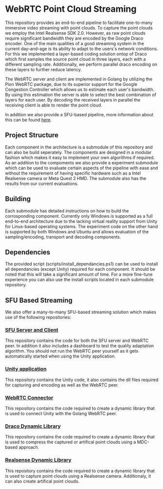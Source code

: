# WebRTC Point Cloud Streaming

This repository provides an end-to-end pipeline to facilitate one-to-many immersive video streaming with point clouds. To capture the point clouds we employ the Intel Realsense SDK 2.0. However, as raw point clouds require significant bandwidth they are encoded by the Google Draco encoder. One of the main qualities of a good streaming system in the current day-and-age is its ability to adapt to the users's network conditions. For this we implemented a layer-based coding solution ontop of Draco which first samples the source point cloud in three layers, each with a different sampling rate. Additionally, we perform parallel draco encoding on these layers to further reduce latency. 

The WebRTC server and client are implemented in Golang by utilizing the Pion WebRTC package, due to its superior support for the Google Congestion Controller which allows us to estimate each user's bandwidth. By using this estimation the server is able to select the best combination of layers for each user. By decoding the received layers in parallel the receiving client is able to render the point cloud.

In addition we also provide a SFU-based pipeline, more information about this can be found [here](https://github.com/MatthiasDeFre/webrtc-pc-streaming?tab=readme-ov-file#sfu-based-streaming).

## Project Structure

Each component in the architecture is a submodule of this repository and can also be build seperately. The components are designed in a modular fashion which makes it easy to implement your own algorithms if required. As an addition to the compoments we also provide a experiment submodule which can be used to evaluate certain aspects of the pipeline with ease and without the requirement of having specific hardware such as a Intel Realsense camera or Meta Quest 2 HMD. The submodule also has the results from our current evaluations.

## Building

Each submodule has detailed instructions on how to build the corrosponding component. Currently only Windows is supported as a full end-to-end architecture due to the lacking virtual reality support from Unity for Linux-based operating systems. The experiment code on the other hand is supported by both Windows and Ubuntu and allows evaluation of the sampling/encoding, transport and decoding components.


## Dependencies

The provided script (scripts/install_dependancies.ps1) can be used to install all dependancies (except Unity) required for each component. It should be noted that this will take a significant amount of time. For a more fine-tune experience you can also use the install scripts located in each submodule repository. 

## SFU Based Streaming
We also offer a many-to-many SFU-based streaming solution which makes use of the following repositories:

### [SFU Server and Client](https://github.com/MatthiasDeFre/spirit_sfu_june)
This repository contains the code for both the SFU server and WebRTC peer. In addition it also includes a dashboard to test the quality adaptation algorithm. You should not run the WebRTC peer yourself as it gets automatically started when using the Unity application.

### [Unity application](https://github.com/MatthiasDeFre/spirit_unity_june/)
This repository contains the Unity code, it also contains the dll files required for capturing and encoding as well as the WebRTC peer.

### [WebRTC Connector](https://github.com/MatthiasDeFre/spirit_connector_june/) 
This repository contains the code required to create a dynamic library that is used to connect Unity with the Golang WebRTC peer.

### [Draco Dynamic Library](https://github.com/MatthiasDeFre/spirit_draco_june) 
This repository contains the code required to create a dynamic library that is used to compress the captured or artifical point clouds using a MDC-based approach.

### [Realsense Dynamic Library](https://github.com/MatthiasDeFre/spirit_realsense_june) 
This repository contains the code required to create a dynamic library that is used to capture point clouds using a Realsense camera. Additionaly, it can also create artifical point clouds.
